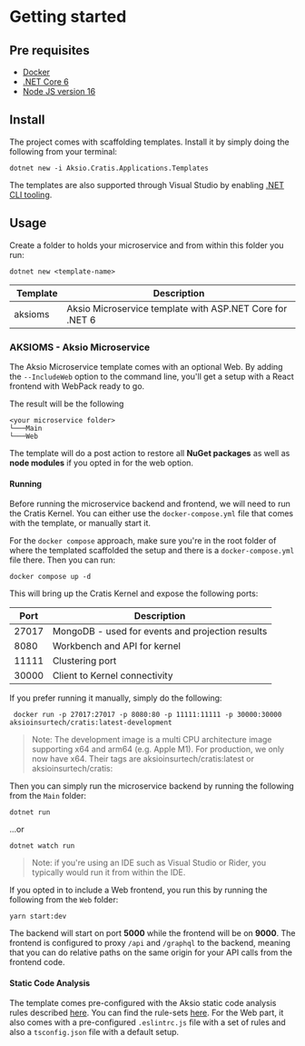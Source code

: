 # Getting started

## Pre requisites

- [Docker](https://www.docker.com/products/docker-desktop)
- [.NET Core 6](https://dotnet.microsoft.com/download/dotnet/6.0)
- [Node JS version 16](https://nodejs.org/)

## Install

The project comes with scaffolding templates.
Install it by simply doing the following from your terminal:

```shell
dotnet new -i Aksio.Cratis.Applications.Templates
```

The templates are also supported through Visual Studio
by enabling [.NET CLI tooling](https://devblogs.microsoft.com/dotnet/net-cli-templates-in-visual-studio/).

## Usage

Create a folder to holds your microservice and from within this folder you run:

```shell
dotnet new <template-name>
```

| Template | Description |
| -------- | ----------- |
| aksioms  | Aksio Microservice template with ASP.NET Core for .NET 6 |

### AKSIOMS - Aksio Microservice

The Aksio Microservice template comes with an optional Web. By adding the `--IncludeWeb` option to
the command line, you'll get a setup with a React frontend with WebPack ready to go.

The result will be the following

```shell
<your microservice folder>
└───Main
└───Web
```

The template will do a post action to restore all **NuGet packages** as well as **node modules** if you
opted in for the web option.

#### Running

Before running the microservice backend and frontend, we will need to run the Cratis Kernel.
You can either use the `docker-compose.yml` file that comes with the template, or manually start it.

For the `docker compose` approach, make sure you're in the root folder of where the templated scaffolded
the setup and there is a `docker-compose.yml` file there. Then you can run:

```shell
docker compose up -d
```

This will bring up the Cratis Kernel and expose the following ports:

| Port | Description |
| ---- | ----------- |
| 27017 | MongoDB - used for events and projection results |
| 8080 | Workbench and API for kernel |
| 11111 | Clustering port |
| 30000 | Client to Kernel connectivity |

If you prefer running it manually, simply do the following:

```shell
 docker run -p 27017:27017 -p 8080:80 -p 11111:11111 -p 30000:30000 aksioinsurtech/cratis:latest-development
```

> Note: The development image is a multi CPU architecture image supporting x64 and arm64 (e.g. Apple M1).
> For production, we only now have x64. Their tags are aksioinsurtech/cratis:latest or aksioinsurtech/cratis:<semver number>

Then you can simply run the microservice backend by running the following from the `Main` folder:

```shell
dotnet run
```

...or

```shell
dotnet watch run
```

> Note: if you're using an IDE such as Visual Studio or Rider, you typically would run it from within the IDE.

If you opted in to include a Web frontend, you run this by running the following from the `Web` folder:

```shell
yarn start:dev
```

The backend will start on port **5000** while the frontend will be on **9000**. The frontend is configured to
proxy `/api` and `/graphql` to the backend, meaning that you can do relative paths on the same origin for your
API calls from the frontend code.

#### Static Code Analysis

The template comes pre-configured with the Aksio static code analysis rules described [here](https://github.com/aksio-insurtech/Defaults).
You can find the rule-sets [here](https://github.com/aksio-insurtech/Defaults/tree/main/Source/Defaults).
For the Web part, it also comes with a pre-configured `.eslintrc.js` file with a set of rules and also a `tsconfig.json` file
with a default setup.
